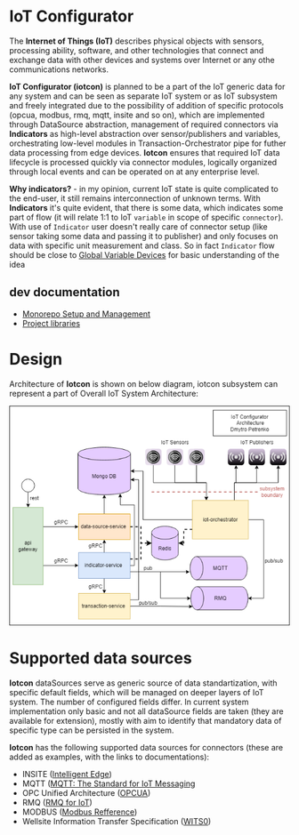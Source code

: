 # IoT Configurator

The **Internet of Things (IoT)** describes physical objects with sensors, processing ability, software, and other technologies that connect and exchange data with other devices and systems over Internet or any othe communications networks.<br>

**IoT Configurator (iotcon)** is planned to be a part of the IoT generic data for any system and can be seen as separate IoT system or as IoT subsystem and freely integrated due to the possibility of addition of specific protocols (opcua, modbus, rmq, mqtt, insite and so on), which are implemented through DataSource abstraction, management of required connectors via **Indicators** as high-level abstraction over sensor/publishers and variables, orchestrating low-level modules in Transaction-Orchestrator pipe for futher data processing from edge devices. **Iotcon** ensures that required IoT data lifecycle is processed quickly via connector modules, logically organized through local events and can be operated on at any enterprise level.<br>

**Why indicators?** - in my opinion, current IoT state is quite complicated to the end-user, it still remains interconnection of unknown terms. With **Indicators** it's quite evident, that there is some data, which indicates some part of flow (it will relate 1:1 to IoT `variable` in scope of specific `connector`). With use of `Indicator` user doesn't really care of connector setup (like sensor taking some data and passing it to publisher) and only focuses on data with specific unit measurement and class. So in fact `Indicator` flow should be close to [Global Variable Devices](https://docs.devicewise.com/Content/Products/GatewayDevelopersGuide/Devices/DeviceTypes/GlobalVariables/Global-Variables-device.htm) for basic understanding of the idea<br>

## dev documentation

- [Monorepo Setup and Management](./.docs/monorepo/README.md)
- [Project libraries](./.docs/libs/README.md)

# Design

Architecture of **Iotcon** is shown on below diagram, iotcon subsystem can represent a part of Overall IoT System Architecture:

![flowdiagram](./.docs/images/iotcon_architecture.png)

# Supported data sources

**Iotcon** dataSources serve as generic source of data standartization, with specific default fields, which will be managed on deeper layers of IoT system. The number of configured fields differ. In current system implementation only basic and not all dataSource fields are taken (they are available for extension), mostly with aim to identify that mandatory data of specific type can be persisted in the system.

**Iotcon** has the following supported data sources for connectors (these are added as examples, with the links to documentations):

- INSITE ([Intelligent Edge](https://www.insight.com/en_US/what-we-do/expertise/intelligent-edge.html))
- MQTT ([MQTT: The Standard for IoT Messaging](https://mqtt.org/)
- OPC Unified Architecture ([OPCUA](https://opcfoundation.org/about/opc-technologies/opc-ua/))
- RMQ ([RMQ for IoT](https://funprojects.blog/2018/12/07/rabbitmq-for-iot/))
- MODBUS ([Modbus Refference](https://www.modbus.org/docs/PI_MBUS_300.pdf))
- Wellsite Information Transfer Specification ([WITS0](https://info.erdosmiller.com/blog/wits-wellsite-information-transfer-specification-fundamentals))
